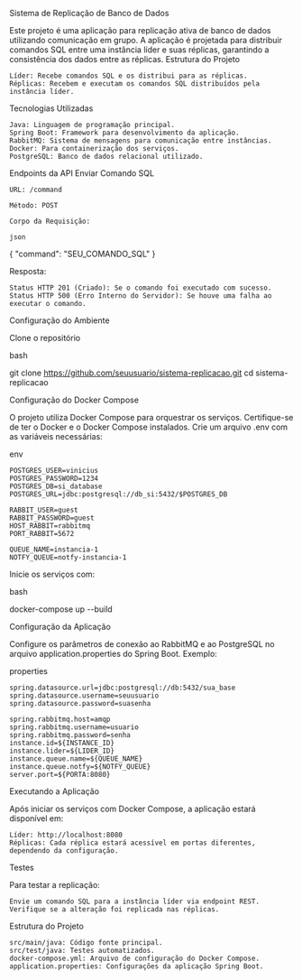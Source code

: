 Sistema de Replicação de Banco de Dados

Este projeto é uma aplicação para replicação ativa de banco de dados utilizando comunicação em grupo. A aplicação é projetada para distribuir comandos SQL entre uma instância líder e suas réplicas, garantindo a consistência dos dados entre as réplicas.
Estrutura do Projeto

    Líder: Recebe comandos SQL e os distribui para as réplicas.
    Réplicas: Recebem e executam os comandos SQL distribuídos pela instância líder.

Tecnologias Utilizadas

    Java: Linguagem de programação principal.
    Spring Boot: Framework para desenvolvimento da aplicação.
    RabbitMQ: Sistema de mensagens para comunicação entre instâncias.
    Docker: Para containerização dos serviços.
    PostgreSQL: Banco de dados relacional utilizado.


Endpoints da API
Enviar Comando SQL

    URL: /command

    Método: POST

    Corpo da Requisição:

    json

{
  "command": "SEU_COMANDO_SQL"
}

Resposta:

    Status HTTP 201 (Criado): Se o comando foi executado com sucesso.
    Status HTTP 500 (Erro Interno do Servidor): Se houve uma falha ao executar o comando.

Configuração do Ambiente

Clone o repositório

bash

git clone https://github.com/seuusuario/sistema-replicacao.git
cd sistema-replicacao

Configuração do Docker Compose

O projeto utiliza Docker Compose para orquestrar os serviços. Certifique-se de ter o Docker e o Docker Compose instalados. Crie um arquivo .env com as variáveis necessárias:

env

   
    POSTGRES_USER=vinicius
    POSTGRES_PASSWORD=1234
    POSTGRES_DB=si_database
    POSTGRES_URL=jdbc:postgresql://db_si:5432/$POSTGRES_DB

    RABBIT_USER=guest
    RABBIT_PASSWORD=guest
    HOST_RABBIT=rabbitmq
    PORT_RABBIT=5672

    QUEUE_NAME=instancia-1
    NOTFY_QUEUE=notfy-instancia-1


Inicie os serviços com:

bash

docker-compose up --build

Configuração da Aplicação

Configure os parâmetros de conexão ao RabbitMQ e ao PostgreSQL no arquivo application.properties do Spring Boot. Exemplo:

properties

    spring.datasource.url=jdbc:postgresql://db:5432/sua_base
    spring.datasource.username=seuusuario
    spring.datasource.password=suasenha

    spring.rabbitmq.host=amqp
    spring.rabbitmq.username=usuario
    spring.rabbitmq.password=senha
    instance.id=${INSTANCE_ID}
    instance.lider=${LIDER_ID}
    instance.queue.name=${QUEUE_NAME}
    instance.queue.notfy=${NOTFY_QUEUE}
    server.port=${PORTA:8080}

Executando a Aplicação

Após iniciar os serviços com Docker Compose, a aplicação estará disponível em:

    Líder: http://localhost:8080
    Réplicas: Cada réplica estará acessível em portas diferentes, dependendo da configuração.

Testes

Para testar a replicação:

    Envie um comando SQL para a instância líder via endpoint REST.
    Verifique se a alteração foi replicada nas réplicas.

Estrutura do Projeto

    src/main/java: Código fonte principal.
    src/test/java: Testes automatizados.
    docker-compose.yml: Arquivo de configuração do Docker Compose.
    application.properties: Configurações da aplicação Spring Boot.
